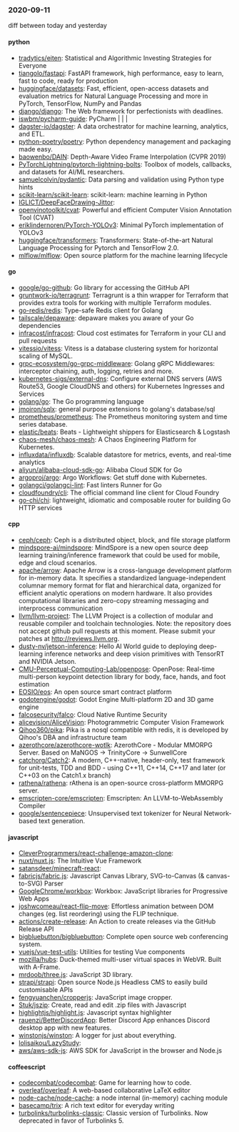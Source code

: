 ### 2020-09-11
diff between today and yesterday

#### python
* [tradytics/eiten](https://github.com/tradytics/eiten): Statistical and Algorithmic Investing Strategies for Everyone
* [tiangolo/fastapi](https://github.com/tiangolo/fastapi): FastAPI framework, high performance, easy to learn, fast to code, ready for production
* [huggingface/datasets](https://github.com/huggingface/datasets):  Fast, efficient, open-access datasets and evaluation metrics for Natural Language Processing and more in PyTorch, TensorFlow, NumPy and Pandas
* [django/django](https://github.com/django/django): The Web framework for perfectionists with deadlines.
* [iswbm/pycharm-guide](https://github.com/iswbm/pycharm-guide): PyCharm  |  |  | 
* [dagster-io/dagster](https://github.com/dagster-io/dagster): A data orchestrator for machine learning, analytics, and ETL.
* [python-poetry/poetry](https://github.com/python-poetry/poetry): Python dependency management and packaging made easy.
* [baowenbo/DAIN](https://github.com/baowenbo/DAIN): Depth-Aware Video Frame Interpolation (CVPR 2019)
* [PyTorchLightning/pytorch-lightning-bolts](https://github.com/PyTorchLightning/pytorch-lightning-bolts): Toolbox of models, callbacks, and datasets for AI/ML researchers.
* [samuelcolvin/pydantic](https://github.com/samuelcolvin/pydantic): Data parsing and validation using Python type hints
* [scikit-learn/scikit-learn](https://github.com/scikit-learn/scikit-learn): scikit-learn: machine learning in Python
* [IGLICT/DeepFaceDrawing-Jittor](https://github.com/IGLICT/DeepFaceDrawing-Jittor): 
* [openvinotoolkit/cvat](https://github.com/openvinotoolkit/cvat): Powerful and efficient Computer Vision Annotation Tool (CVAT)
* [eriklindernoren/PyTorch-YOLOv3](https://github.com/eriklindernoren/PyTorch-YOLOv3): Minimal PyTorch implementation of YOLOv3
* [huggingface/transformers](https://github.com/huggingface/transformers): Transformers: State-of-the-art Natural Language Processing for Pytorch and TensorFlow 2.0.
* [mlflow/mlflow](https://github.com/mlflow/mlflow): Open source platform for the machine learning lifecycle

#### go
* [google/go-github](https://github.com/google/go-github): Go library for accessing the GitHub API
* [gruntwork-io/terragrunt](https://github.com/gruntwork-io/terragrunt): Terragrunt is a thin wrapper for Terraform that provides extra tools for working with multiple Terraform modules.
* [go-redis/redis](https://github.com/go-redis/redis): Type-safe Redis client for Golang
* [tailscale/depaware](https://github.com/tailscale/depaware): depaware makes you aware of your Go dependencies
* [infracost/infracost](https://github.com/infracost/infracost): Cloud cost estimates for Terraform in your CLI and pull requests 
* [vitessio/vitess](https://github.com/vitessio/vitess): Vitess is a database clustering system for horizontal scaling of MySQL.
* [grpc-ecosystem/go-grpc-middleware](https://github.com/grpc-ecosystem/go-grpc-middleware): Golang gRPC Middlewares: interceptor chaining, auth, logging, retries and more.
* [kubernetes-sigs/external-dns](https://github.com/kubernetes-sigs/external-dns): Configure external DNS servers (AWS Route53, Google CloudDNS and others) for Kubernetes Ingresses and Services
* [golang/go](https://github.com/golang/go): The Go programming language
* [jmoiron/sqlx](https://github.com/jmoiron/sqlx): general purpose extensions to golang's database/sql
* [prometheus/prometheus](https://github.com/prometheus/prometheus): The Prometheus monitoring system and time series database.
* [elastic/beats](https://github.com/elastic/beats):  Beats - Lightweight shippers for Elasticsearch & Logstash
* [chaos-mesh/chaos-mesh](https://github.com/chaos-mesh/chaos-mesh): A Chaos Engineering Platform for Kubernetes.
* [influxdata/influxdb](https://github.com/influxdata/influxdb): Scalable datastore for metrics, events, and real-time analytics
* [aliyun/alibaba-cloud-sdk-go](https://github.com/aliyun/alibaba-cloud-sdk-go): Alibaba Cloud SDK for Go
* [argoproj/argo](https://github.com/argoproj/argo): Argo Workflows: Get stuff done with Kubernetes.
* [golangci/golangci-lint](https://github.com/golangci/golangci-lint): Fast linters Runner for Go
* [cloudfoundry/cli](https://github.com/cloudfoundry/cli): The official command line client for Cloud Foundry
* [go-chi/chi](https://github.com/go-chi/chi): lightweight, idiomatic and composable router for building Go HTTP services

#### cpp
* [ceph/ceph](https://github.com/ceph/ceph): Ceph is a distributed object, block, and file storage platform
* [mindspore-ai/mindspore](https://github.com/mindspore-ai/mindspore): MindSpore is a new open source deep learning training/inference framework that could be used for mobile, edge and cloud scenarios.
* [apache/arrow](https://github.com/apache/arrow): Apache Arrow is a cross-language development platform for in-memory data. It specifies a standardized language-independent columnar memory format for flat and hierarchical data, organized for efficient analytic operations on modern hardware. It also provides computational libraries and zero-copy streaming messaging and interprocess communication
* [llvm/llvm-project](https://github.com/llvm/llvm-project): The LLVM Project is a collection of modular and reusable compiler and toolchain technologies. Note: the repository does not accept github pull requests at this moment. Please submit your patches at http://reviews.llvm.org.
* [dusty-nv/jetson-inference](https://github.com/dusty-nv/jetson-inference): Hello AI World guide to deploying deep-learning inference networks and deep vision primitives with TensorRT and NVIDIA Jetson.
* [CMU-Perceptual-Computing-Lab/openpose](https://github.com/CMU-Perceptual-Computing-Lab/openpose): OpenPose: Real-time multi-person keypoint detection library for body, face, hands, and foot estimation
* [EOSIO/eos](https://github.com/EOSIO/eos): An open source smart contract platform
* [godotengine/godot](https://github.com/godotengine/godot): Godot Engine  Multi-platform 2D and 3D game engine
* [falcosecurity/falco](https://github.com/falcosecurity/falco): Cloud Native Runtime Security
* [alicevision/AliceVision](https://github.com/alicevision/AliceVision): Photogrammetric Computer Vision Framework
* [Qihoo360/pika](https://github.com/Qihoo360/pika): Pika is a nosql compatible with redis, it is developed by Qihoo's DBA and infrastructure team
* [azerothcore/azerothcore-wotlk](https://github.com/azerothcore/azerothcore-wotlk): AzerothCore - Modular MMORPG Server. Based on MaNGOS -> TrinityCore -> SunwellCore
* [catchorg/Catch2](https://github.com/catchorg/Catch2): A modern, C++-native, header-only, test framework for unit-tests, TDD and BDD - using C++11, C++14, C++17 and later (or C++03 on the Catch1.x branch)
* [rathena/rathena](https://github.com/rathena/rathena): rAthena is an open-source cross-platform MMORPG server.
* [emscripten-core/emscripten](https://github.com/emscripten-core/emscripten): Emscripten: An LLVM-to-WebAssembly Compiler
* [google/sentencepiece](https://github.com/google/sentencepiece): Unsupervised text tokenizer for Neural Network-based text generation.

#### javascript
* [CleverProgrammers/react-challenge-amazon-clone](https://github.com/CleverProgrammers/react-challenge-amazon-clone): 
* [nuxt/nuxt.js](https://github.com/nuxt/nuxt.js): The Intuitive Vue Framework
* [satansdeer/minecraft-react](https://github.com/satansdeer/minecraft-react): 
* [fabricjs/fabric.js](https://github.com/fabricjs/fabric.js): Javascript Canvas Library, SVG-to-Canvas (& canvas-to-SVG) Parser
* [GoogleChrome/workbox](https://github.com/GoogleChrome/workbox):  Workbox: JavaScript libraries for Progressive Web Apps
* [joshwcomeau/react-flip-move](https://github.com/joshwcomeau/react-flip-move): Effortless animation between DOM changes (eg. list reordering) using the FLIP technique.
* [actions/create-release](https://github.com/actions/create-release): An Action to create releases via the GitHub Release API
* [bigbluebutton/bigbluebutton](https://github.com/bigbluebutton/bigbluebutton): Complete open source web conferencing system.
* [vuejs/vue-test-utils](https://github.com/vuejs/vue-test-utils):  Utilities for testing Vue components
* [mozilla/hubs](https://github.com/mozilla/hubs): Duck-themed multi-user virtual spaces in WebVR. Built with A-Frame.
* [mrdoob/three.js](https://github.com/mrdoob/three.js): JavaScript 3D library.
* [strapi/strapi](https://github.com/strapi/strapi):  Open source Node.js Headless CMS to easily build customisable APIs
* [fengyuanchen/cropperjs](https://github.com/fengyuanchen/cropperjs): JavaScript image cropper.
* [Stuk/jszip](https://github.com/Stuk/jszip): Create, read and edit .zip files with Javascript
* [highlightjs/highlight.js](https://github.com/highlightjs/highlight.js): Javascript syntax highlighter
* [rauenzi/BetterDiscordApp](https://github.com/rauenzi/BetterDiscordApp): Better Discord App enhances Discord desktop app with new features.
* [winstonjs/winston](https://github.com/winstonjs/winston): A logger for just about everything.
* [lolisaikou/LazyStudy](https://github.com/lolisaikou/LazyStudy): 
* [aws/aws-sdk-js](https://github.com/aws/aws-sdk-js): AWS SDK for JavaScript in the browser and Node.js

#### coffeescript
* [codecombat/codecombat](https://github.com/codecombat/codecombat): Game for learning how to code.
* [overleaf/overleaf](https://github.com/overleaf/overleaf): A web-based collaborative LaTeX editor
* [node-cache/node-cache](https://github.com/node-cache/node-cache): a node internal (in-memory) caching module
* [basecamp/trix](https://github.com/basecamp/trix): A rich text editor for everyday writing
* [turbolinks/turbolinks-classic](https://github.com/turbolinks/turbolinks-classic): Classic version of Turbolinks. Now deprecated in favor of Turbolinks 5.

